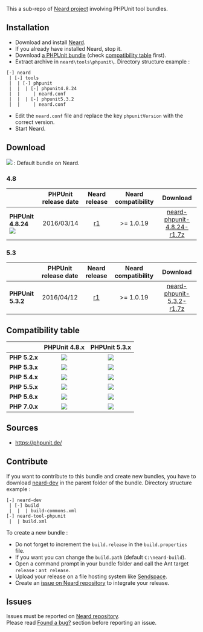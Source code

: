 This a sub-repo of [Neard project](https://github.com/crazy-max/neard) involving PHPUnit tool bundles.

## Installation

* Download and install [Neard](https://github.com/crazy-max/neard).
* If you already have installed Neard, stop it.
* Download [a PHPUnit bundle](#download) (check [compatibility table](#compatibility-table) first).
* Extract archive in `neard\tools\phpunit\`. Directory structure example :

```
[-] neard
 | [-] tools
 |  | [-] phpunit 
 |  |  | [-] phpunit4.8.24
 |  |     | neard.conf
 |  |  | [-] phpunit5.3.2
 |  |     | neard.conf
```

* Edit the `neard.conf` file and replace the key `phpunitVersion` with the correct version.
* Start Neard.

## Download

![](https://raw.github.com/crazy-max/neard-tool-phpunit/master/img/star-20160403.png) : Default bundle on Neard.

### 4.8

|                    | PHPUnit release date | Neard release | Neard compatibility | Download |
| -------------------|:--------------------:|:-------------:|:-------------------:|:--------:|
| **PHPUnit 4.8.24** ![](https://raw.github.com/crazy-max/neard-tool-phpunit/master/img/star-20160403.png) | 2016/03/14 | [r1](https://github.com/crazy-max/neard-tool-phpunit/releases/tag/r1) | >= 1.0.19 | [neard-phpunit-4.8.24-r1.7z](https://github.com/crazy-max/neard-tool-phpunit/releases/download/r1/neard-phpunit-4.8.24-r1.7z) |

### 5.3

|                    | PHPUnit release date | Neard release | Neard compatibility | Download |
| -------------------|:--------------------:|:-------------:|:-------------------:|:--------:|
| **PHPUnit 5.3.2**  | 2016/04/12 | [r1](https://github.com/crazy-max/neard-tool-phpunit/releases/tag/r1) | >= 1.0.19 | [neard-phpunit-5.3.2-r1.7z](https://github.com/crazy-max/neard-tool-phpunit/releases/download/r1/neard-phpunit-5.3.2-r1.7z) |

## Compatibility table

|               | PHPUnit 4.8.x  | PHPUnit 5.3.x |
| ------------- |:--------------:|:-------------:|
| **PHP 5.2.x** | ![](https://raw.github.com/crazy-max/neard-bin-apache/master/img/ko-20151214.png) | ![](https://raw.github.com/crazy-max/neard-bin-apache/master/img/ko-20151214.png) |
| **PHP 5.3.x** | ![](https://raw.github.com/crazy-max/neard-bin-apache/master/img/ok-20151214.png) | ![](https://raw.github.com/crazy-max/neard-bin-apache/master/img/ok-20151214.png) |
| **PHP 5.4.x** | ![](https://raw.github.com/crazy-max/neard-bin-apache/master/img/ok-20151214.png) | ![](https://raw.github.com/crazy-max/neard-bin-apache/master/img/ok-20151214.png) |
| **PHP 5.5.x** | ![](https://raw.github.com/crazy-max/neard-bin-apache/master/img/ok-20151214.png) | ![](https://raw.github.com/crazy-max/neard-bin-apache/master/img/ok-20151214.png) |
| **PHP 5.6.x** | ![](https://raw.github.com/crazy-max/neard-bin-apache/master/img/ok-20151214.png) | ![](https://raw.github.com/crazy-max/neard-bin-apache/master/img/ok-20151214.png) |
| **PHP 7.0.x** | ![](https://raw.github.com/crazy-max/neard-bin-apache/master/img/ko-20151214.png) | ![](https://raw.github.com/crazy-max/neard-bin-apache/master/img/ok-20151214.png) |

## Sources

* https://phpunit.de/

## Contribute

If you want to contribute to this bundle and create new bundles, you have to download [neard-dev](https://github.com/crazy-max/neard-dev) in the parent folder of the bundle.
Directory structure example :

```
[-] neard-dev
 | [-] build
 |  |  | build-commons.xml 
[-] neard-tool-phpunit
 |  | build.xml
```

To create a new bundle :
* Do not forget to increment the `build.release` in the `build.properties` file.
* If you want you can change the `build.path` (default `C:\neard-build`).
* Open a command prompt in your bundle folder and call the Ant target `release` : `ant release`.
* Upload your release on a file hosting system like [Sendspace](https://www.sendspace.com/).
* Create an [issue on Neard repository](https://github.com/crazy-max/neard/issues) to integrate your release.

## Issues

Issues must be reported on [Neard repository](https://github.com/crazy-max/neard/issues).<br />
Please read [Found a bug?](https://github.com/crazy-max/neard#found-a-bug) section before reporting an issue.
